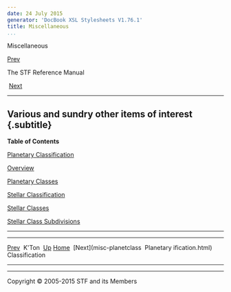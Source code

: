 ```yaml
---
date: 24 July 2015
generator: 'DocBook XSL Stylesheets V1.76.1'
title: Miscellaneous
...
```


Miscellaneous

[Prev](power-kton.html) 

The STF Reference Manual

 [Next](misc-planetclassification.html)

* * * * *

Various and sundry other items of interest {.subtitle}
------------------------------------------

**Table of Contents**

[Planetary Classification](misc-planetclassification.html)

[Overview](misc-planetclassification.html#idp140478694842848)

[Planetary Classes](misc-planetclassification.html#idp140478694852704)

[Stellar Classification](misc-starclassification.html)

[Stellar Classes](misc-starclassification.html#idp140478695124368)

[Stellar Class
Subdivisions](misc-starclassification.html#idp140478695183456)

* * * * *

  ------------------------ ------------------------ ------------------------
  [Prev](power-kton.html)  K'Ton 
  [Up](index.html)         [Home](../index.html)
   [Next](misc-planetclass  Planetary
  ification.html)          Classification
  ------------------------ ------------------------ ------------------------

* * * * *

Copyright © 2005-2015 STF and its Members

